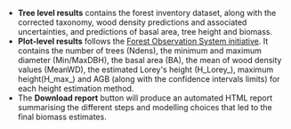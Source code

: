 * **Tree level results** contains the forest inventory dataset, along with the corrected taxonomy, wood density predictions and associated uncertainties, and predictions of basal area, tree height and biomass.
* **Plot-level results** follows the <a href="https://www.nature.com/articles/s41597-019-0196-1" target="_blank">Forest Observation System initiative</a>. It contains the number of trees (Ndens), the minimum and maximum diameter (Min/MaxDBH), the basal area (BA), the mean of wood density values (MeanWD), the estimated Lorey's height (H_Lorey_), maximum height(H_max_) and AGB (along with the confidence intervals limits) for each height estimation method. 
* The **Download report** button will produce an automated HTML report summarising the different steps and modelling choices that led to the final biomass estimates.

